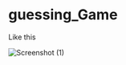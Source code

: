 # guessing_Game

Like this


![Screenshot (1)](https://user-images.githubusercontent.com/124397328/217599413-134fd2e0-da72-453b-ba29-e06491b67579.png)
